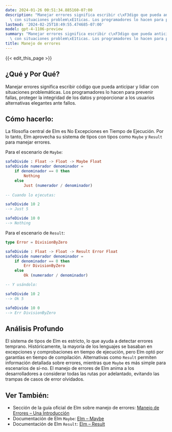 ```yaml
---
date: 2024-01-26 00:51:34.885160-07:00
description: "Manejar errores significa escribir c\xF3digo que pueda anticipar y lidiar\
  \ con situaciones problem\xE1ticas. Los programadores lo hacen para prevenir fallas,\u2026"
lastmod: '2024-02-25T18:49:55.474685-07:00'
model: gpt-4-1106-preview
summary: "Manejar errores significa escribir c\xF3digo que pueda anticipar y lidiar\
  \ con situaciones problem\xE1ticas. Los programadores lo hacen para prevenir fallas,\u2026"
title: Manejo de errores
---
```


{{< edit_this_page >}}

## ¿Qué y Por Qué?
Manejar errores significa escribir código que pueda anticipar y lidiar con situaciones problemáticas. Los programadores lo hacen para prevenir fallas, proteger la integridad de los datos y proporcionar a los usuarios alternativas elegantes ante fallos.

## Cómo hacerlo:
La filosofía central de Elm es No Excepciones en Tiempo de Ejecución. Por lo tanto, Elm aprovecha su sistema de tipos con tipos como `Maybe` y `Result` para manejar errores.

Para el escenario de `Maybe`:

```Elm
safeDivide : Float -> Float -> Maybe Float
safeDivide numerador denominador =
    if denominador == 0 then
        Nothing
    else
        Just (numerador / denominador)
        
-- Cuando lo ejecutas:

safeDivide 10 2
--> Just 5

safeDivide 10 0
--> Nothing
```

Para el escenario de `Result`:

```Elm
type Error = DivisionByZero

safeDivide : Float -> Float -> Result Error Float
safeDivide numerador denominador =
    if denominador == 0 then
        Err DivisionByZero
    else
        Ok (numerador / denominador)

-- Y usándolo:

safeDivide 10 2
--> Ok 5

safeDivide 10 0
--> Err DivisionByZero
```

## Análisis Profundo
El sistema de tipos de Elm es estricto, lo que ayuda a detectar errores temprano. Históricamente, la mayoría de los lenguajes se basaban en excepciones y comprobaciones en tiempo de ejecución, pero Elm optó por garantías en tiempo de compilación. Alternativas como `Result` permiten información detallada sobre errores, mientras que `Maybe` es más simple para escenarios de sí-no. El manejo de errores de Elm anima a los desarrolladores a considerar todas las rutas por adelantado, evitando las trampas de casos de error olvidados.

## Ver También:
- Sección de la guía oficial de Elm sobre manejo de errores: [Manejo de Errores – Una Introducción](https://guide.elm-lang.org/error_handling/)
- Documentación de Elm `Maybe`: [Elm – Maybe](https://package.elm-lang.org/packages/elm/core/latest/Maybe)
- Documentación de Elm `Result`: [Elm – Result](https://package.elm-lang.org/packages/elm/core/latest/Result)
